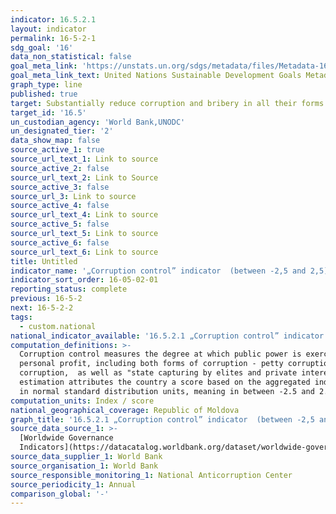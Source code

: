 ```yaml
---
indicator: 16.5.2.1
layout: indicator
permalink: 16-5-2-1
sdg_goal: '16'
data_non_statistical: false
goal_meta_link: 'https://unstats.un.org/sdgs/metadata/files/Metadata-16-05-02.pdf'
goal_meta_link_text: United Nations Sustainable Development Goals Metadata (pdf 1361kB)
graph_type: line
published: true
target: Substantially reduce corruption and bribery in all their forms
target_id: '16.5'
un_custodian_agency: 'World Bank,UNODC'
un_designated_tier: '2'
data_show_map: false
source_active_1: true
source_url_text_1: Link to source
source_active_2: false
source_url_text_2: Link to Source
source_active_3: false
source_url_3: Link to source
source_active_4: false
source_url_text_4: Link to source
source_active_5: false
source_url_text_5: Link to source
source_active_6: false
source_url_text_6: Link to source
title: Untitled
indicator_name: '„Corruption control” indicator  (between -2,5 and 2,5)'
indicator_sort_order: 16-05-02-01
reporting_status: complete
previous: 16-5-2
next: 16-5-2-2
tags:
  - custom.national
national_indicator_available: '16.5.2.1 „Corruption control” indicator  (between -2,5 and 2,5)'
computation_definitions: >-
  Corruption control measures the degree at which public power is exercised for
  personal profit, including both forms of corruption - petty corruption and big
  corruption,  as well as "state capturing by elites and private interests". The
  estimation attributes the country a score based on the aggregated indicator,
  in normal standard distribution units, meaning in between -2.5 and 2.5.<br>
computation_units: Index / score
national_geographical_coverage: Republic of Moldova
graph_title: '16.5.2.1 „Corruption control” indicator  (between -2,5 and 2,5)'
source_data_source_1: >-
  [Worldwide Governance
  Indicators](https://datacatalog.worldbank.org/dataset/worldwide-governance-indicators)
source_data_supplier_1: World Bank
source_organisation_1: World Bank
source_responsible_monitoring_1: National Anticorruption Center
source_periodicity_1: Annual
comparison_global: '-'
---
```

